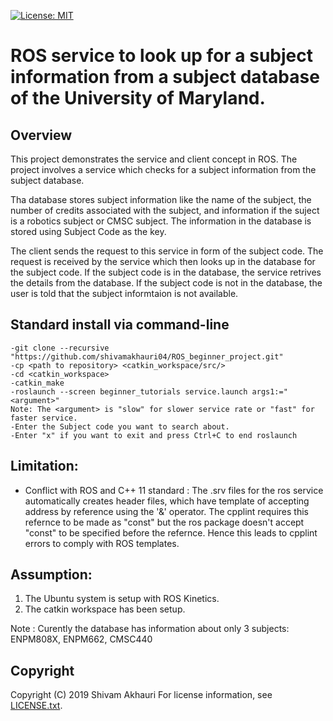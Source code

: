 [![License: MIT](https://img.shields.io/badge/License-MIT-green.svg)](https://github.com/shivamakhauri04/beginner_tutorials/blob/master/LICENSE.txt)

# ROS service to look up for a subject information from a subject database of the University of Maryland.

## Overview

This project demonstrates the service and client concept in ROS. The project involves a service which checks for a subject information from the subject database.

Tha database stores subject information like the name of the subject, the number of credits associated with the subject, and information if the suject is a robotics subject or CMSC subject. The information in the database is stored using Subject Code as the key.

The client sends the request to this service in form of the subject code. The request is received by the service which then looks up in the database for the subject code.
If the subject code is in the database, the service retrives the details from the database. If the subject code is not in the database, the user is told that the subject informtaion is not available.



## Standard install via command-line

```
-git clone --recursive "https://github.com/shivamakhauri04/ROS_beginner_project.git"
-cp <path to repository> <catkin_workspace/src/>
-cd <catkin_workspace>
-catkin_make
-roslaunch --screen beginner_tutorials service.launch args1:="<argument>"
Note: The <argument> is "slow" for slower service rate or "fast" for faster service.
-Enter the Subject code you want to search about. 
-Enter "x" if you want to exit and press Ctrl+C to end roslaunch

```
## Limitation:
- Conflict with ROS and C++ 11 standard : The .srv files for the ros service automatically creates header files, which have template of accepting address by reference using the '&' operator. The cpplint requires this refernce to be made as "const" but the ros package doesn't accept "const" to be specified before the refernce. Hence this leads to cpplint errors to comply with ROS templates. 

## Assumption:
1. The Ubuntu system is setup with ROS Kinetics.
2. The catkin workspace has been setup.

Note : Curently the database has information about only 3 subjects: ENPM808X, ENPM662, CMSC440  


## Copyright

Copyright (C) 2019 Shivam Akhauri
For license information, see [LICENSE.txt](LICENSE.txt).